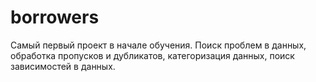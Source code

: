 # borrowers
Самый первый проект в начале обучения. Поиск проблем в данных, обработка пропусков и дубликатов, категоризация данных, поиск зависимостей в данных.
